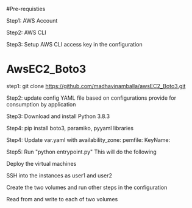 #Pre-requisties

Step1: AWS Account

Step2: AWS CLI

Step3: Setup AWS CLI access key in the configuration

# AwsEC2_Boto3
step1: git clone https://github.com/madhavinamballa/awsEC2_Boto3.git

Step2: update config YAML file based on configurations provide for consumption by application

Step3:  Download and install Python 3.8.3

Step4:  pip install boto3, paramiko, pyyaml libraries

Step4: Update var.yaml with  availability_zone:  pemfile:  KeyName: 

Step5:  Run "python entrypoint.py" This will do the following

Deploy the virtual machines

SSH into the instances as user1 and user2

Create the two volumes and run other steps in the configuration

Read from and write to each of two volumes
 



